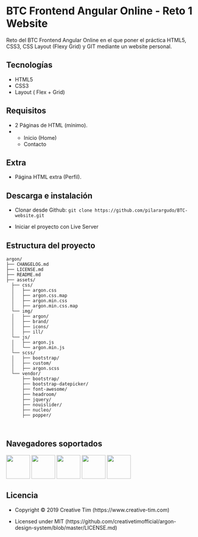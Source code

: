 <h1>BTC Frontend Angular Online - Reto 1 Website</h1>


<p>Reto del BTC Frontend Angular Online en el que poner el práctica HTML5, CSS3, CSS Layout (Flexy Grid) y GIT mediante un website personal.</p>

<h2>Tecnologías</h2>

<ul>
<li>HTML5</li>
<li>CSS3</li>
<li>Layout ( Flex + Grid)</li>
</ul>

<h2>Requisitos</h2>
<ul>
<li>2 Páginas de HTML (mínimo).</li>
<li><ul><li>Inicio (Home)</li>
<li>Contacto</li></ul>
</li>
</ul>

<h2>Extra</h2>
<ul><li>Página HTML extra (Perfil).</li></ul>


<h2 id="download-and-installation">Descarga e instalación</h2>

<ul>
  <li>
    <p>Clonar desde Github: <code class="highlighter-rouge">git clone https://github.com/pilarargudo/BTC-website.git</code></p>
  </li>
  <li>Iniciar el proyecto con Live Server</li>
</ul>


<h2 id="file-structure">Estructura del proyecto</h2>

<div class="highlighter-rouge"><div class="highlight"><pre class="highlight"><code>argon/
├── CHANGELOG.md
├── LICENSE.md
├── README.md
├── assets/
  ├── css/
  │   ├── argon.css
  │   ├── argon.css.map
  │   ├── argon.min.css
  │   ├── argon.min.css.map
  └── img/
  │   ├── argon/
  │   ├── brand/
  │   ├── icons/
  │   ├── ill/
  └── js/
  │   ├── argon.js
  │   └── argon.min.js
  └── scss/
  │   ├── bootstrap/
  │   ├── custom/
  │   ├── argon.scss
  └── vendor/
      ├── bootstrap/
      ├── bootstrap-datepicker/
      ├── font-awesome/
      ├── headroom/
      ├── jquery/
      ├── nouislider/
      ├── nucleo/
      ├── popper/

</code></pre></div></div>

<h2 id="browser-support">Navegadores soportados</h2>

<p><img src="https://s3.amazonaws.com/creativetim_bucket/github/browser/chrome.png" width="64" height="64" />
<img src="https://s3.amazonaws.com/creativetim_bucket/github/browser/firefox.png" width="64" height="64" />
<img src="https://s3.amazonaws.com/creativetim_bucket/github/browser/edge.png" width="64" height="64" />
<img src="https://s3.amazonaws.com/creativetim_bucket/github/browser/safari.png" width="64" height="64" />
<img src="https://s3.amazonaws.com/creativetim_bucket/github/browser/opera.png" width="64" height="64" /></p>


<h2 id="licensing">Licencia</h2>

<ul>
  <li>
    <p>Copyright © 2019 Creative Tim (https://www.creative-tim.com)</p>
  </li>
  <li>
    <p>Licensed under MIT (https://github.com/creativetimofficial/argon-design-system/blob/master/LICENSE.md)</p>
  </li>
</ul>

